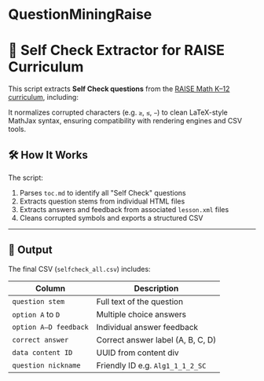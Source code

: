 # QuestionMiningRaise

# 🧠 Self Check Extractor for RAISE Curriculum 

This script extracts **Self Check questions** from the [RAISE Math K–12 curriculum](https://www.raise.education), including:

It normalizes corrupted characters (e.g. `≥`, `≤`, `−`) to clean LaTeX-style MathJax syntax, ensuring compatibility with rendering engines and CSV tools.

## 🛠️ How It Works

The script:

1. Parses `toc.md` to identify all "Self Check" questions
2. Extracts question stems from individual HTML files
3. Extracts answers and feedback from associated `lesson.xml` files
4. Cleans corrupted symbols and exports a structured CSV

---

## 🧪 Output

The final CSV (`selfcheck_all.csv`) includes:

| Column               | Description                              |
|----------------------|------------------------------------------|
| `question stem`      | Full text of the question                |
| `option A` to `D`    | Multiple choice answers                  |
| `option A–D feedback`| Individual answer feedback               |
| `correct answer`     | Correct answer label (A, B, C, D)        |
| `data content ID`    | UUID from content div                    |
| `question nickname`  | Friendly ID e.g. `Alg1_1_1_2_SC`         |
